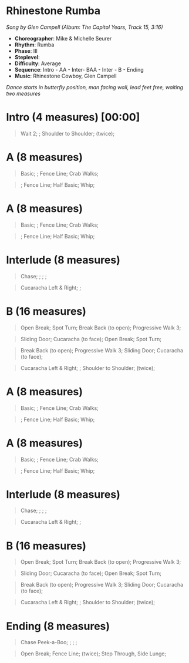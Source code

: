 # Rhinestone Rumba
*Song by Glen Campell (Album: The Capitol Years, Track 15, 3:16)*

* **Choreographer**: Mike & Michelle Seurer
* **Rhythm**: Rumba
* **Phase**: III
* **Steplevel**:
* **Difficulty**: Average
* **Sequence**: Intro - AA - Inter- BAA - Inter - B - Ending
* **Music**: Rhinestone Cowboy, Glen Campell

*Dance starts in butterfly position, man facing wall, lead feet free, waiting two measures*

# Intro (4 measures) [00:00]

> Wait 2; ; Shoulder to Shoulder; (twice);

# A (8 measures)

> Basic; ; Fence Line; Crab Walks;

> ; Fence Line; Half Basic; Whip;

# A (8 measures)

> Basic; ; Fence Line; Crab Walks;

> ; Fence Line; Half Basic; Whip;

# Interlude (8 measures)

> Chase; ; ; ;

> Cucaracha Left & Right; ;

# B (16 measures)

> Open Break; Spot Turn; Break Back (to open); Progressive Walk 3;

> Sliding Door; Cucaracha (to face); Open Break; Spot Turn;

> Break Back (to open); Progressive Walk 3; Sliding Door; Cucaracha (to face);

> Cucaracha Left & Right; ; Shoulder to Shoulder; (twice);

# A (8 measures)

> Basic; ; Fence Line; Crab Walks;

> ; Fence Line; Half Basic; Whip;

# A (8 measures)

> Basic; ; Fence Line; Crab Walks;

> ; Fence Line; Half Basic; Whip;

# Interlude (8 measures)

> Chase; ; ; ;

> Cucaracha Left & Right; ;

# B (16 measures)

> Open Break; Spot Turn; Break Back (to open); Progressive Walk 3;

> Sliding Door; Cucaracha (to face); Open Break; Spot Turn;

> Break Back (to open); Progressive Walk 3; Sliding Door; Cucaracha (to face);

> Cucaracha Left & Right; ; Shoulder to Shoulder; (twice);

# Ending (8 measures)

> Chase Peek-a-Boo; ; ; ;

> Open Break; Fence Line; (twice); Step Through, Side Lunge;
